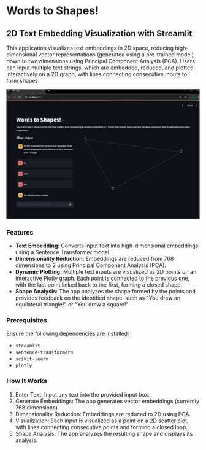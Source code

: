 # Words to Shapes!

## 2D Text Embedding Visualization with Streamlit

This application visualizes text embeddings in 2D space, reducing high-dimensional vector representations (generated using a pre-trained model) down to two dimensions using Principal Component Analysis (PCA). Users can input multiple text strings, which are embedded, reduced, and plotted interactively on a 2D graph, with lines connecting consecutive inputs to form shapes.

![2D Plot Example](example.jpg)

### Features
- **Text Embedding**: Converts input text into high-dimensional embeddings using a Sentence Transformer model.
- **Dimensionality Reduction**: Embeddings are reduced from 768 dimensions to 2 using Principal Component Analysis (PCA).
- **Dynamic Plotting**: Multiple text inputs are visualized as 2D points on an interactive Plotly graph. Each point is connected to the previous one, with the last point linked back to the first, forming a closed shape.
- **Shape Analysis**: The app analyzes the shape formed by the points and provides feedback on the identified shape, such as "You drew an equilateral triangle!" or "You drew a square!"

### Prerequisites
Ensure the following dependencies are installed:

- `streamlit`
- `sentence-transformers`
- `scikit-learn`
- `plotly`

### How It Works
1. Enter Text: Input any text into the provided input box.
2. Generate Embeddings: The app generates vector embeddings (currently 768 dimensions).
3. Dimensionality Reduction: Embeddings are reduced to 2D using PCA.
4. Visualization: Each input is visualized as a point on a 2D scatter plot, with lines connecting consecutive points and forming a closed loop.
5. Shape Analysis: The app analyzes the resulting shape and displays its analysis.

